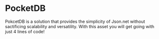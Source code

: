 # PocketDB
PokcetDB is a solution that provides the simplicity of Json.net without sactificing scalability and versatility. With this asset you will get going with just 4 lines of code!

